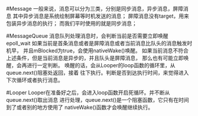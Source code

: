 
#Message
一般来说，消息可以分为三类，分别是同步消息，异步消息，屏障消息
其中异步消息是系统绘制屏幕等时机发送的消息；
屏障消息没有target，用来包装异步消息的执行；
而我们平时使用的就是同步消息；

#MessageQueue
消息队列处理消息时，会判断当前是否需要立即唤醒epoll_wait
如果当前是首条消息或者是屏障消息或者当前消息比队头的消息触发时机早，
并且mBlocked为true，会使用nativeWake()唤醒。
如果当前消息不符合上述条件，但是当前消息是异步的，并且队头是屏障消息，
那么也有可能立即唤醒，会再进行一定判断。
唤醒的话，会从Looper的loop函数的循环里，从queue.next()阻塞处返回，接着
往下执行。判断是否到达执行时间，来觉得进入下次循环或者执行消息。

#Looper
Looper在准备好之后，会进入loop函数开启死循环。并不断从queue.next()取出消息
进行处理，queue.next()是一个阻塞函数，它只有在时间到了或者别的地方使用了
nativeWake()函数才会唤醒继续执行。

